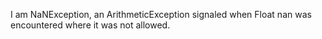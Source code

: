 I am NaNException, an ArithmeticException signaled when Float nan was encountered where it was not allowed. 